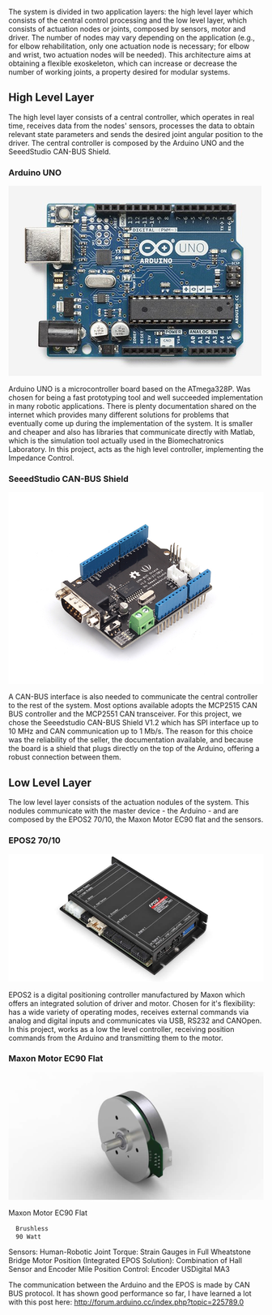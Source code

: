 The system is divided in two application layers: the high level layer which consists of the central control processing and the low level layer, which consists of actuation nodes or joints, composed by sensors, motor and driver. The number of nodes may vary depending on the application (e.g., for elbow rehabilitation, only one actuation node is necessary; for elbow and wrist, two actuation nodes will be needed). This architecture aims at obtaining a flexible exoskeleton, which can increase or decrease the number of working joints, a property desired for modular systems.

## High Level Layer
The high level layer consists of a central controller, which operates in real time, receives data from the nodes' sensors, processes the data to obtain relevant state parameters and sends the desired joint angular position to the driver. The central controller is composed by the Arduino UNO and the SeeedStudio CAN-BUS Shield.

### Arduino UNO
[![Arduino UNO](https://github.com/biopmr/biopmr.github.io/blob/master/images/system_Arduino.jpg)](https://store.arduino.cc/usa/arduino-uno-rev3)

Arduino UNO is a microcontroller board based on the ATmega328P. Was chosen for being a fast prototyping tool and well succeeded implementation in many robotic applications. There is plenty documentation shared on the internet which provides many different solutions for problems that eventually come up during the implementation of the system. It is smaller and cheaper and also has libraries that communicate directly with Matlab, which is the simulation tool actually used in the Biomechatronics Laboratory. In this project, acts as the high level controller, implementing the Impedance Control.

### SeeedStudio CAN-BUS Shield
[![EPOS2 70/10](https://github.com/biopmr/biopmr.github.io/blob/master/images/system_seeedcan.jpg)](https://www.seeedstudio.com/CAN-BUS-Shield-V1.2-p-2256.html)

A CAN-BUS interface is also needed to communicate the central controller to the rest of the system. Most options available adopts the MCP2515 CAN BUS controller and the MCP2551 CAN transceiver. For this project, we chose the Seeedstudio CAN-BUS Shield V1.2 which has SPI interface up to 10 MHz and CAN communication up to 1 Mb/s. The reason for this choice was the reliability of the seller, the documentation available, and because the board is a shield that plugs directly on the top of the Arduino, offering a robust connection between them. 

## Low Level Layer

The low level layer consists of the actuation nodules of the system. This nodules communicate with the master device - the Arduino - and are composed by the EPOS2 70/10, the Maxon Motor EC90 flat and the sensors.

### EPOS2 70/10
[![EPOS2 70/10](https://github.com/biopmr/biopmr.github.io/blob/master/images/system_epos2.jpg)](http://www.maxonmotor.com/maxon/view/product/control/Positionierung/375711)

EPOS2 is a digital positioning controller manufactured by Maxon which offers an integrated solution of driver and motor. Chosen for it's flexibility: has a wide variety of operating modes, receives external commands via analog and digital inputs and communicates via USB, RS232 and CANOpen. In this project, works as a low the level controller, receiving position commands from the Arduino and transmitting them to the motor.

### Maxon Motor EC90 Flat
[![Maxon Motor EC90 Flat](https://github.com/biopmr/biopmr.github.io/blob/master/images/system_motor.jpg)](http://www.maxonmotor.com/maxon/view/product/motor/ecmotor/ecflat/ecflat90/244879?etcc_cu=onsite&etcc_med=Header%20Suche&etcc_cmp=mit%20Ergebnis&etcc_ctv=Layer&query=ec90%20flat)



Maxon Motor EC90 Flat

      Brushless
      90 Watt

Sensors: 
   Human-Robotic Joint Torque:   Strain Gauges in Full Wheatstone Bridge
   Motor Position (Integrated EPOS Solution): Combination of Hall Sensor and Encoder Mile
   Position Control: Encoder USDigital MA3



The communication between the Arduino and the EPOS is made by CAN BUS protocol. It has shown good performance so far, I have learned a lot with this post here: http://forum.arduino.cc/index.php?topic=225789.0